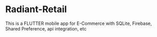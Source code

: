 # Radiant-Retail
This is a FLUTTER mobile app for E-Commerce with SQLite, Firebase, Shared Preference, api integration, etc

